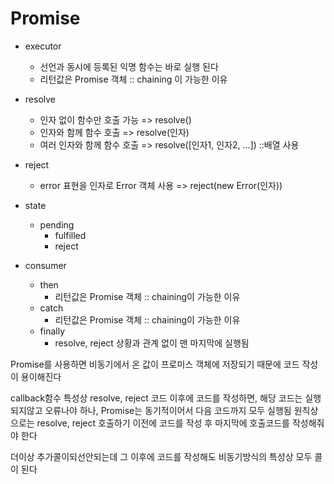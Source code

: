 # Promise

- executor
    - 선언과 동시에 등록된 익명 함수는 바로 실행 된다
    - 리턴값은 Promise 객체 :: chaining 이 가능한 이유

- resolve
    - 인자 없이 함수만 호출 가능 => resolve()
    - 인자와 함께 함수 호출 => resolve(인자)
    - 여러 인자와 함께 함수 호출 => resolve([인자1, 인자2, ...]) ::배열 사용

- reject
    - error 표현을 인자로 Error 객체 사용 => reject(new Error(인자))

- state
    - pending
        - fulfilled
        - reject

- consumer
    - then
        - 리턴값은 Promise 객체 :: chaining이 가능한 이유
    - catch
        - 리턴값은 Promise 객체 :: chaining이 가능한 이유
    - finally
        - resolve, reject 상황과 관계 없이 맨 마지막에 실행됨


Promise를 사용하면 비동기에서 온 값이 프로미스 객체에 저장되기 때문에 코드 작성이 용이해진다

callback함수 특성상 resolve, reject 코드 이후에 코드를 작성하면, 해당 코드는 실행 되지않고 오류나야 하나, Promise는 동기적이어서 다음 코드까지 모두 실행됨
원칙상으로는 resolve, reject 호출하기 이전에 코드를 작성 후 마지막에 호출코드를 작성해줘야 한다

더이상 추가콜이되선안되는데
그 이후에 코드를 작성해도
비동기방식의 특성상 모두 콜이 된다